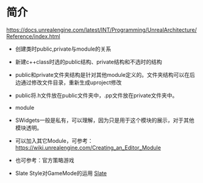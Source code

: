 








# 简介 #
https://docs.unrealengine.com/latest/INT/Programming/UnrealArchitecture/Reference/index.html


* 创建类时public,private与module的关系
* 新建c++class时选的public结构、private结构和不选时的结构
* public和private文件夹结构是针对其他module定义的。文件夹结构可以在后边通过修改文件目录，重新生成uproject修改
* public将.h文件放在public文件夹中，.pp文件放在private文件夹中。

* module
* SWidgets一般是私有，可以理解，因为只是用于这个模块的展示，对于其他模块透明。
* 可以加入其它Module，可参考：https://wiki.unrealengine.com/Creating_an_Editor_Module
* 也可参考：官方策略游戏


* Slate Style对GameMode的运用
[Slate](Slate.md)
